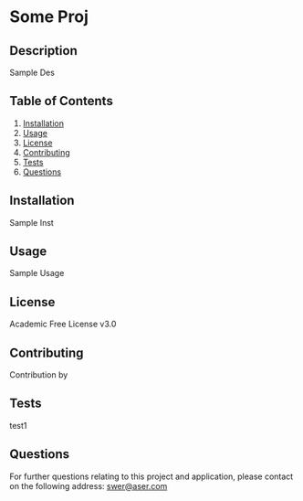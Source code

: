 # Some Proj

## Description
  
Sample Des

## Table of Contents

1. [Installation](#installation)
2. [Usage](#usage)
3. [License](#license)
4. [Contributing](#contributing)
5. [Tests](#tests)
6. [Questions](#questions)

## Installation

Sample Inst

## Usage

Sample Usage

## License 

Academic Free License v3.0

## Contributing

Contribution by

## Tests 

test1

## Questions

For further questions relating to this project and application, please contact on the following address: swer@aser.com